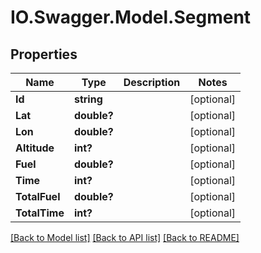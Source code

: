# IO.Swagger.Model.Segment
## Properties

Name | Type | Description | Notes
------------ | ------------- | ------------- | -------------
**Id** | **string** |  | [optional] 
**Lat** | **double?** |  | [optional] 
**Lon** | **double?** |  | [optional] 
**Altitude** | **int?** |  | [optional] 
**Fuel** | **double?** |  | [optional] 
**Time** | **int?** |  | [optional] 
**TotalFuel** | **double?** |  | [optional] 
**TotalTime** | **int?** |  | [optional] 

[[Back to Model list]](../README.md#documentation-for-models) [[Back to API list]](../README.md#documentation-for-api-endpoints) [[Back to README]](../README.md)

